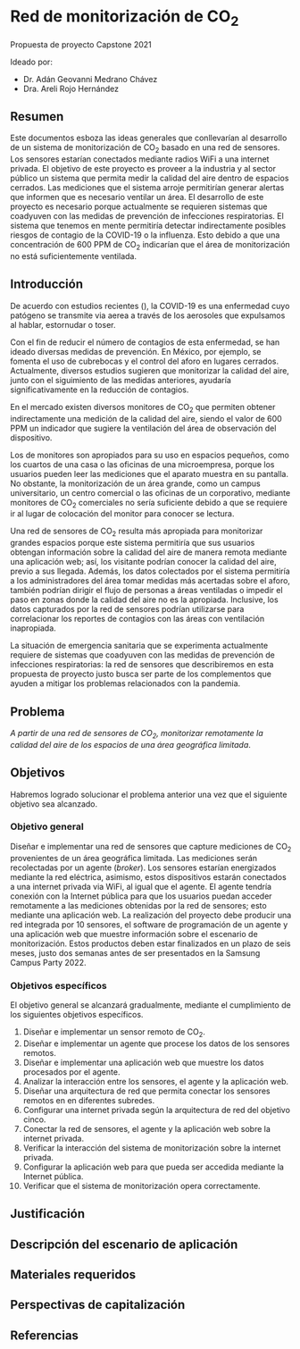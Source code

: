 # Red de monitorización de CO<sub>2</sub>

Propuesta de proyecto Capstone 2021

Ideado por:

* Dr. Adán Geovanni Medrano Chávez
* Dra. Areli Rojo Hernández

## Resumen

Este documentos esboza las ideas generales que conllevarían al desarrollo de un sistema de monitorización de CO<sub>2</sub> basado en una red de sensores. Los sensores estarían conectados mediante radios WiFi a una internet privada. El objetivo de este proyecto es proveer a la industria y al sector público un sistema que permita medir la calidad del aire dentro de espacios cerrados. Las mediciones que el sistema arroje permitirían generar alertas que informen que es necesario ventilar un área. El desarrollo de este proyecto es necesario porque actualmente se requieren sistemas que coadyuven con las medidas de prevención de infecciones respiratorias. El sistema que tenemos en mente permitiría detectar indirectamente posibles riesgos de contagio de la COVID-19 o la influenza. Esto debido a que una concentración de 600 PPM de CO<sub>2</sub> indicarían que el área de monitorización no está suficientemente ventilada.

## Introducción

De acuerdo con estudios recientes (), la COVID-19 es una enfermedad cuyo patógeno se transmite via aerea a través de los aerosoles que expulsamos al hablar, estornudar o toser.

Con el fin de reducir el número de contagios de esta enfermedad, se han ideado diversas medidas de prevención. En México, por ejemplo, se fomenta el uso de cubrebocas y el control del aforo en lugares cerrados. Actualmente, diversos estudios sugieren que monitorizar la calidad del aire, junto con el siguimiento de las medidas anteriores, ayudaría significativamente en la reducción de contagios.

En el mercado existen diversos monitores de CO<sub>2</sub> que permiten obtener indirectamente una medición de la calidad del aire, siendo el valor de 600 PPM un indicador que sugiere la ventilación del área de observación del dispositivo. 

Los de monitores son apropiados para su uso en espacios pequeños, como los cuartos de una casa o las oficinas de una microempresa, porque los usuarios pueden leer las mediciones que el aparato muestra en su pantalla. No obstante, la monitorización de un área grande, como un campus universitario, un centro comercial o las oficinas de un corporativo, mediante monitores de CO<sub>2</sub> comerciales no sería suficiente debido a que se requiere ir al lugar de colocación del monitor para conocer se lectura.

Una red de sensores de CO<sub>2</sub> resulta más apropiada para monitorizar grandes espacios porque este sistema permitiría que sus usuarios obtengan información sobre la calidad del aire de manera remota mediante una aplicación web; así, los visitante podrían conocer la calidad del aire, previo a sus llegada. Además, los datos colectados por el sistema permitiría a los administradores del área tomar medidas más acertadas sobre el aforo, también podrían dirigir el flujo de personas a áreas ventiladas o impedir el paso en zonas donde la calidad del aire no es la apropiada. Inclusive, los datos capturados por la red de sensores podrían utilizarse para correlacionar los reportes de contagios con las áreas con ventilación inapropiada.

La situación de emergencia sanitaria que se experimenta actualmente requiere de sistemas que coadyuven con las medidas de prevención de infecciones respiratorias: la red de sensores que describiremos en esta propuesta de proyecto justo busca ser parte de los complementos que ayuden a mitigar los problemas relacionados con la pandemia.

## Problema

*A partir de una red de sensores de CO<sub>2</sub>, monitorizar remotamente la calidad del aire de los espacios de una área geográfica limitada*.

## Objetivos

Habremos logrado solucionar el problema anterior una vez que el siguiente objetivo sea alcanzado.

### Objetivo general

Diseñar e implementar una red de sensores que capture mediciones de CO<sub>2</sub> provenientes de un área geográfica limitada. Las mediciones serán recolectadas por un agente (*broker*). Los sensores estarían energizados mediante la red eléctrica, asimismo, estos dispositivos estarán conectados a una internet privada via WiFi, al igual que el agente. El agente tendría conexión con la Internet pública para que los usuarios puedan acceder remotamente a las mediciones obtenidas por la red de sensores; esto mediante una aplicación web. La realización del proyecto debe producir una red integrada por 10 sensores, el software de programación de un agente y una aplicación web que muestre información sobre el escenario de monitorización. Estos productos deben estar finalizados en un plazo de seis meses, justo dos semanas antes de ser presentados en la Samsung Campus Party 2022. 

### Objetivos específicos

El objetivo general se alcanzará gradualmente, mediante el cumplimiento de los siguientes objetivos específicos.

1. Diseñar e implementar un sensor remoto de CO<sub>2</sub>.
2. Diseñar e implementar un agente que procese los datos de los sensores remotos.
3. Diseñar e implementar una aplicación web que muestre los datos procesados por el agente.
4. Analizar la interacción entre los sensores, el agente y la aplicación web.
5. Diseñar una arquitectura de red que permita conectar los sensores remotos en en diferentes subredes.
6. Configurar una internet privada según la arquitectura de red del objetivo cinco.
7. Conectar la red de sensores, el agente y la aplicación web sobre la internet privada.
8. Verificar la interacción del sistema de monitorización sobre la internet privada.
9. Configurar la aplicación web para que pueda ser accedida mediante la Internet pública.
10. Verificar que el sistema de monitorización opera correctamente.

## Justificación

## Descripción del escenario de aplicación

## Materiales requeridos

## Perspectivas de capitalización

## Referencias
